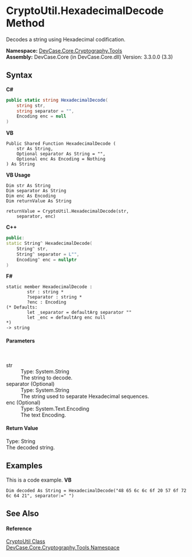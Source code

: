 # CryptoUtil.HexadecimalDecode Method 
 

Decodes a string using Hexadecimal codification.

**Namespace:**&nbsp;<a href="N_DevCase_Core_Cryptography_Tools">DevCase.Core.Cryptography.Tools</a><br />**Assembly:**&nbsp;DevCase.Core (in DevCase.Core.dll) Version: 3.3.0.0 (3.3)

## Syntax

**C#**<br />
``` C#
public static string HexadecimalDecode(
	string str,
	string separator = "",
	Encoding enc = null
)
```

**VB**<br />
``` VB
Public Shared Function HexadecimalDecode ( 
	str As String,
	Optional separator As String = "",
	Optional enc As Encoding = Nothing
) As String
```

**VB Usage**<br />
``` VB Usage
Dim str As String
Dim separator As String
Dim enc As Encoding
Dim returnValue As String

returnValue = CryptoUtil.HexadecimalDecode(str, 
	separator, enc)
```

**C++**<br />
``` C++
public:
static String^ HexadecimalDecode(
	String^ str, 
	String^ separator = L"", 
	Encoding^ enc = nullptr
)
```

**F#**<br />
``` F#
static member HexadecimalDecode : 
        str : string * 
        ?separator : string * 
        ?enc : Encoding 
(* Defaults:
        let _separator = defaultArg separator ""
        let _enc = defaultArg enc null
*)
-> string 

```


#### Parameters
&nbsp;<dl><dt>str</dt><dd>Type: System.String<br />The string to decode.</dd><dt>separator (Optional)</dt><dd>Type: System.String<br />The string used to separate Hexadecimal sequences.</dd><dt>enc (Optional)</dt><dd>Type: System.Text.Encoding<br />The text Encoding.</dd></dl>

#### Return Value
Type: String<br />The decoded string.

## Examples
This is a code example. 
**VB**<br />
``` VB
Dim decoded As String = HexadecimalDecode("48 65 6c 6c 6f 20 57 6f 72 6c 64 21", separator:=" ")
```


## See Also


#### Reference
<a href="T_DevCase_Core_Cryptography_Tools_CryptoUtil">CryptoUtil Class</a><br /><a href="N_DevCase_Core_Cryptography_Tools">DevCase.Core.Cryptography.Tools Namespace</a><br />